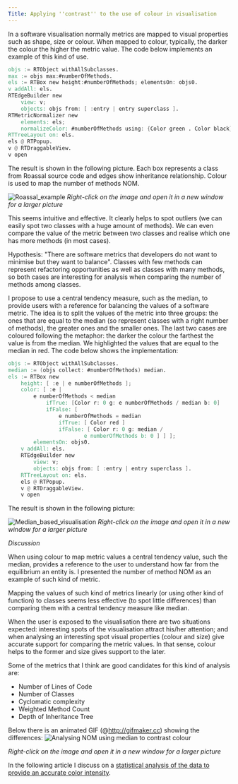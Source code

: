 ```yaml
---
Title: Applying ''contrast'' to the use of colour in visualisation
---
```


In a software visualisation normally metrics are mapped to visual properties such as shape, size or colour. When mapped to colour, typically, the darker the colour the higher the metric value. The code below implements an example of this kind of use.

```v := RTView new.
objs := RTObject withAllSubclasses.
max := objs max:#numberOfMethods.
els := RTBox new height:#numberOfMethods; elementsOn: objs0.
v addAll: els.
RTEdgeBuilder new
	view: v;
	objects: objs from: [ :entry | entry superclass ].
RTMetricNormalizer new
	elements: els;
	normalizeColor: #numberOfMethods using: {Color green . Color black}.
RTTreeLayout on: els.
els @ RTPopup.
v @ RTDraggableView.
v open
```

The result is shown in the following picture. Each box represents a class from Roassal source code and edges show inheritance relationship. Colour is used to map the number of methods NOM. 

![Roassal_example](%assets_url%/files/a3/9o6dupmvy1potwsscbajd5igmr1z4l/nom.png)
*Right-click on the image and open it in a new window for a larger picture*

This seems intuitive and effective. It clearly helps to spot outliers (we can easily spot two classes with a huge amount of methods). We can even compare the value of the metric between two classes and realise which one has more methods (in most cases). 

Hypothesis: "There are software metrics that developers do not want to minimise but they want to balance". Classes with few methods can represent refactoring opportunities as well as classes with many methods, so both cases are interesting for analysis when comparing the number of methods among classes. 

I propose to use a central tendency measure, such as the median, to provide users with a reference for balancing the values of a software metric. The idea is to split the values of the metric into three groups: the ones that are equal to the median (so represent classes with a right number of methods), the greater ones and the smaller ones. The last two cases are coloured following the metaphor: the darker the colour the farthest the value is from the median. We highlighted the values that are equal to the median in red. The code below shows the implementation:

```v := RTView new.
objs := RTObject withAllSubclasses.
median := (objs collect: #numberOfMethods) median.
els := RTBox new
	height: [ :e | e numberOfMethods ];
	color: [ :e | 
		e numberOfMethods < median
			ifTrue: [Color r: 0 g: e numberOfMethods / median b: 0]
			ifFalse: [ 
				e numberOfMethods = median
				ifTrue: [ Color red ]
				ifFalse: [ Color r: 0 g: median / 
						e numberOfMethods b: 0 ] ] ];
		elementsOn: objs0.
	v addAll: els.
	RTEdgeBuilder new
		view: v;
		objects: objs from: [ :entry | entry superclass ].
	RTTreeLayout on: els.
	els @ RTPopup.
	v @ RTDraggableView.
	v open
```

The result is shown in the following picture:

![Median_based_visualisation](%assets_url%/files/01/c38bk1mxo0wt188b957d58yj2lg48n/nom_median.png) 
*Right-click on the image and open it in a new window for a larger picture*

*Discussion*

When using colour to map metric values a central tendency value, such the median, provides a reference to the user to understand how far from the equilibrium an entity is. I presented the number of method NOM as an example of such kind of metric. 

Mapping the values of such kind of metrics linearly (or using other kind of function) to classes seems less effective (to spot little differences) than comparing them with a central tendency measure like median. 

When the user is exposed to the visualisation there are two situations expected: interesting spots of the visualisation attract his/her attention; and when analysing an interesting spot visual properties (colour and size) give accurate support for comparing the metric values. In that sense, colour helps to the former and size gives support to the later.  

Some of the metrics that I think are good candidates for this kind of analysis are:

- Number of Lines of Code
- Number of Classes
- Cyclomatic complexity
- Weighted Method Count
- Depth of Inheritance Tree

Below there is an animated GIF (@http://gifmaker.cc) showing the differences:
![Analysing NOM using median to contrast colour](%assets_url%/files/eb/ptihkcrcpcc9df9zmiwxkyeagf55df/nom_gif.gif)

*Right-click on the image and open it in a new window for a larger picture*

In the following article I discuss on a [statistical analysis of the data to provide an accurate color intensity](%base_url%/staff/merino/central-tendency/statistical-analysis).
